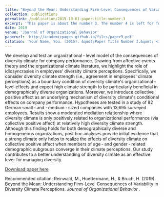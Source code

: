 ```yaml
---
title: "Beyond the Mean: Understanding Firm-Level Consequences of Variability in Diversity Climate Perceptions"
collection: publications
permalink: /publication/2015-10-01-paper-title-number-3
excerpt: 'This paper is about the number 3. The number 4 is left for future work.'
date: 2019
venue: 'Journal of Organizational Behavior'
paperurl: 'http://academicpages.github.io/files/paper3.pdf'
citation: 'Your Name, You. (2015). &quot;Paper Title Number 3.&quot; <i>Journal 1</i>. 1(3).'
---
```

We develop and test an organizational ‐ level model of the consequences of diversity climate for company performance. Drawing from affective events theory and the organizational climate literature, we highlight the role of idiosyncrasies in employees'
diversity climate perceptions. Specifically, we consider diversity climate strength (i.e., agreement in employees' climate perceptions) as a boundary condition of diversity climate's organizational ‐ level effects and expect high climate strength to be particularly beneficial in demographically diverse organizations. Moreover, we introduce collective positive affect as an underlying mechanism of diversity climate's conditional effects on company performance. Hypotheses are tested in a study of 82 German small ‐ and ‐ medium ‐ sized companies with 13,695 surveyed employees. Results show a moderated mediation relationship where diversity climate is only positively related to organizational performance (via collective positive affect) at relatively high diversity climate strength. Although this finding holds for both demographically diverse and homogeneous organizations, post hoc analyses provide initial evidence that a strong climate only helps to realize the effects of diversity climate on collective positive affect when members of age ‐ and gender ‐ related demographic subgroups converge in their climate perceptions. Our study contributes to a better understanding of diversity climate as an effective lever for managing diversity.

[Download paper here](http://academicpages.github.io/files/paper3.pdf)

Recommended citation: Reinwald, M., Huettermann, H., & Bruch, H. (2019). Beyond the Mean: Understanding Firm-Level Consequences of Variability in Diversity Climate Perceptions. <i>Journal of Organizational Behavior</i> . 
